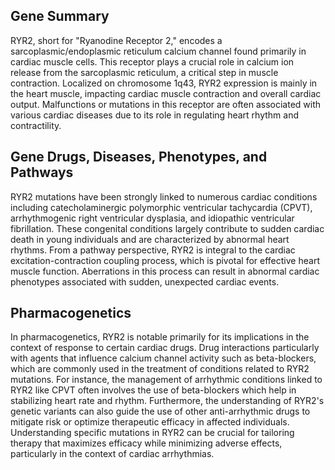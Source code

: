 ## Gene Summary
RYR2, short for "Ryanodine Receptor 2," encodes a sarcoplasmic/endoplasmic reticulum calcium channel found primarily in cardiac muscle cells. This receptor plays a crucial role in calcium ion release from the sarcoplasmic reticulum, a critical step in muscle contraction. Localized on chromosome 1q43, RYR2 expression is mainly in the heart muscle, impacting cardiac muscle contraction and overall cardiac output. Malfunctions or mutations in this receptor are often associated with various cardiac diseases due to its role in regulating heart rhythm and contractility.

## Gene Drugs, Diseases, Phenotypes, and Pathways
RYR2 mutations have been strongly linked to numerous cardiac conditions including catecholaminergic polymorphic ventricular tachycardia (CPVT), arrhythmogenic right ventricular dysplasia, and idiopathic ventricular fibrillation. These congenital conditions largely contribute to sudden cardiac death in young individuals and are characterized by abnormal heart rhythms. From a pathway perspective, RYR2 is integral to the cardiac excitation-contraction coupling process, which is pivotal for effective heart muscle function. Aberrations in this process can result in abnormal cardiac phenotypes associated with sudden, unexpected cardiac events.

## Pharmacogenetics
In pharmacogenetics, RYR2 is notable primarily for its implications in the context of response to certain cardiac drugs. Drug interactions particularly with agents that influence calcium channel activity such as beta-blockers, which are commonly used in the treatment of conditions related to RYR2 mutations. For instance, the management of arrhythmic conditions linked to RYR2 like CPVT often involves the use of beta-blockers which help in stabilizing heart rate and rhythm. Furthermore, the understanding of RYR2's genetic variants can also guide the use of other anti-arrhythmic drugs to mitigate risk or optimize therapeutic efficacy in affected individuals. Understanding specific mutations in RYR2 can be crucial for tailoring therapy that maximizes efficacy while minimizing adverse effects, particularly in the context of cardiac arrhythmias.